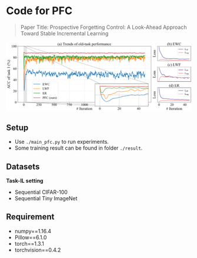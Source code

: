# Code for PFC

> Paper Title: Prospective Forgetting Control: A Look-Ahead Approach Toward Stable Incremental Learning

![image-20241121235637359](.\img\image-20241121235637359.png)


## Setup

-   Use `./main_pfc.py` to run experiments.
-   Some training result can be found in folder `./result`.

## Datasets

**Task-IL setting**

-   Sequential CIFAR-100
-   Sequential Tiny ImageNet

## Requirement

+ numpy==1.16.4
+ Pillow==6.1.0
+ torch==1.3.1
+ torchvision==0.4.2

